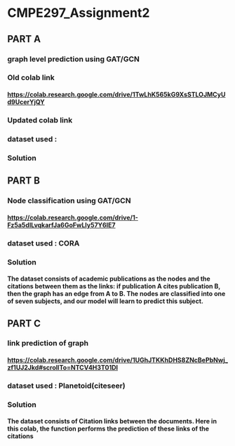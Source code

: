 # CMPE297_Assignment2

## PART A
### graph level prediction using GAT/GCN
### Old colab link
#### https://colab.research.google.com/drive/1TwLhK565kG9XsSTLOJMCyUd9UcerYjQY

### Updated colab link
#### 
### dataset used : 

### Solution 
####

## PART B
### Node classification using GAT/GCN
#### https://colab.research.google.com/drive/1-Fz5a5dlLvqkarfJa6GoFwLly57Y6IE7
### dataset used : CORA

### Solution 
#### The dataset consists of academic publications as the nodes and the citations between them as the links: if publication A cites publication B, then the graph has an edge from A to B. The nodes are classified into one of seven subjects, and our model will learn to predict this subject.

## PART C
### link  prediction of graph
#### https://colab.research.google.com/drive/1UGhJTKKhDHS8ZNcBePbNwj_zf1UJ2Jkd#scrollTo=NTCV4H3T01DI
### dataset used : Planetoid(citeseer)

### Solution 
#### The dataset consists of Citation links between the documents. Here in this colab, the function performs the prediction of these links of the citations
